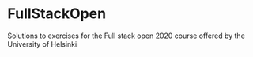 # FullStackOpen
Solutions to exercises for the Full stack open 2020 course offered by the University of Helsinki
